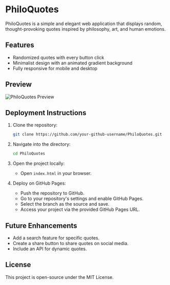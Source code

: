 # PhiloQuotes

PhiloQuotes is a simple and elegant web application that displays random, thought-provoking quotes inspired by philosophy, art, and human emotions.

## Features
- Randomized quotes with every button click
- Minimalist design with an animated gradient background
- Fully responsive for mobile and desktop

## Preview
![PhiloQuotes Preview](preview.png)

## Deployment Instructions
1. Clone the repository:
    ```bash
    git clone https://github.com/your-github-username/PhiloQuotes.git
    ```

2. Navigate into the directory:
    ```bash
    cd PhiloQuotes
    ```

3. Open the project locally:
    - Open `index.html` in your browser.

4. Deploy on GitHub Pages:
    - Push the repository to GitHub.
    - Go to your repository's settings and enable GitHub Pages.
    - Select the branch as the source and save.
    - Access your project via the provided GitHub Pages URL.

## Future Enhancements
- Add a search feature for specific quotes.
- Create a share button to share quotes on social media.
- Include an API for dynamic quotes.

## License
This project is open-source under the MIT License.
